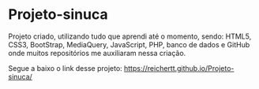 # Projeto-sinuca
 Projeto criado, utilizando tudo que aprendi até o momento, sendo: HTML5, CSS3, BootStrap, MediaQuery, JavaScript, PHP, banco de dados e GitHub onde muitos repositórios me auxiliaram nessa criação.
 
Segue a baixo o link desse projeto:
https://reichertt.github.io/Projeto-sinuca/
